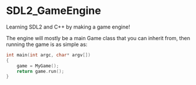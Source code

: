 # SDL2_GameEngine
Learning SDL2 and C++ by making a game engine!

The engine will mostly be a main Game class that you can inherit from, then running the game is as simple as:
```C++
int main(int argc, char* argv[])
{
	game = MyGame();
	return game.run();
}

```
